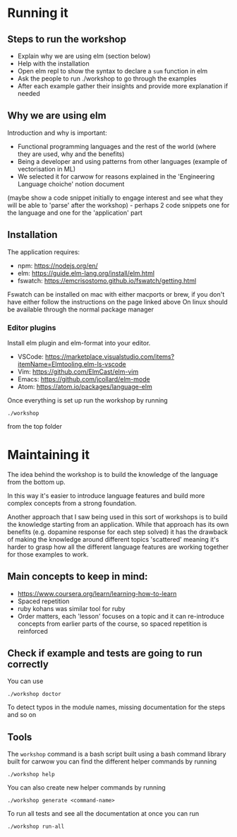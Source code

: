 # Running it 

## Steps to run the workshop

- Explain why we are using elm (section below)
- Help with the installation
- Open elm repl to show the syntax to declare a `sum` function in elm
- Ask the people to run ./workshop to go through the examples
- After each example gather their insights and provide more explanation if needed


## Why we are using elm
Introduction and why is important:

- Functional programming languages and the rest of the world (where they are used, why and the benefits)
- Being a developer and using patterns from other languages (example of vectorisation in ML)
- We selected it for carwow for reasons explained in the 'Engineering Language choiche' notion document

(maybe show a code snippet initially to engage interest and see what they will be able to 'parse' after the workshop) - perhaps 2 code snippets one for the language and one for the 'application' part

## Installation

The application requires:
- npm: https://nodejs.org/en/
- elm: https://guide.elm-lang.org/install/elm.html
- fswatch: https://emcrisostomo.github.io/fswatch/getting.html

Fswatch can be installed on mac with either macports or brew,
if you don't have either follow the instructions on the page linked above
On linux should be available through the normal package manager

### Editor plugins
Install elm plugin and elm-format into your editor.

- VSCode: https://marketplace.visualstudio.com/items?itemName=Elmtooling.elm-ls-vscode
- Vim: https://github.com/ElmCast/elm-vim
- Emacs: https://github.com/jcollard/elm-mode
- Atom: https://atom.io/packages/language-elm


Once everything is set up run the workshop by running
```
./workshop 
```
from the top folder

# Maintaining it

The idea behind the workshop is to build the knowledge of the language
from the bottom up. 

In this way it's easier to introduce language features and build more complex
concepts from a strong foundation.

Another approach that I saw being used in this sort of workshops is to build
the knowledge starting from an application. While that approach has
its own benefits (e.g. dopamine response for each step solved) it has
the drawback of making the knowledge around different topics 'scattered'
meaning it's harder to grasp how all the different language features are 
working together for those examples to work.

## Main concepts to keep in mind:
- https://www.coursera.org/learn/learning-how-to-learn
- Spaced repetition
- ruby kohans was similar tool for ruby
- Order matters, each 'lesson' focuses on a topic and it can re-introduce concepts from 
  earlier parts of the course, so spaced repetition is reinforced

## Check if example and tests are going to run correctly

You can use 

```
./workshop doctor
```

To detect typos in the module names, missing documentation for the steps and so on

## Tools

The `workshop` command is a bash script built using a bash command library built for carwow
you can find the different helper commands by running

```
./workshop help
```

You can also create new helper commands by running 
```
./workshop generate <command-name>
```

To run all tests and see all the documentation at once you can run

```
./workshop run-all
```
